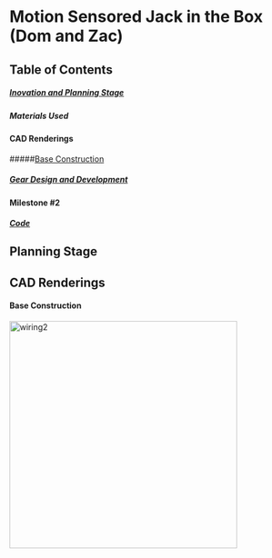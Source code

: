 # Motion Sensored Jack in the Box (Dom and Zac)

## Table of Contents 
##### [Inovation and Planning Stage](https://github.com/dcaffer07/LED-review-E2/blob/main/README.md#led-blink-w-button---aurduino-review-assignment) 
##### Materials Used
#### CAD Renderings
#####[Base Construction](https://github.com/dcaffer07/LED-review-E2/blob/main/README.md#led-fade-wo-button)
##### [Gear Design and Development](https://github.com/dcaffer07/LED-review-E2/blob/main/README.md#potentiometers-1) 
#### Milestone #2
##### [Code](https://github.com/dcaffer07/LED-review-E2/blob/main/README.md#photoresistor-1)

## Planning Stage

## CAD Renderings 
#### Base Construction
<img src="https://user-images.githubusercontent.com/71406831/153493685-90b107be-2091-4427-8590-cf9d1f6e740c.png" alt="wiring2" style="width:400px;">
